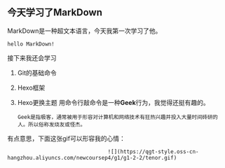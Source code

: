## 今天学习了MarkDown
MarkDown是一种超文本语言，今天我第一次学习了他。


   `hello MarkDown!`


接下来我还会学习
1. Git的基础命令
1. Hexo框架
1. Hexo更换主题
用命令行敲命令是一种**Geek**行为，我觉得还挺有趣的。

   `Geek是指极客，通常被用于形容对计算机和网络技术有狂热兴趣并投入大量时间砖研的人。所以俗称发烧友或怪杰。`

有点意思，下面这张gif可以形容我的心情：

                                    ![](https://qgt-style.oss-cn-hangzhou.aliyuncs.com/newcoursep4/g1/g1-2-2/tenor.gif)
